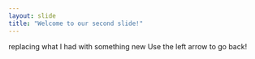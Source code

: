 ```yaml
---
layout: slide
title: "Welcome to our second slide!"
---
```

replacing what I had with something new
Use the left arrow to go back!
